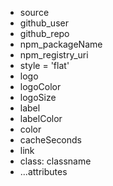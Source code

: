 - source
- github_user
- github_repo
- npm_packageName
- npm_registry_uri
- style = 'flat'
- logo
- logoColor
- logoSize
- label
- labelColor
- color
- cacheSeconds
- link
- class: classname
- ...attributes